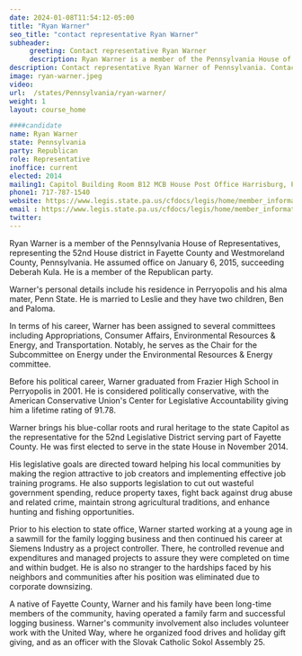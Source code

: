 ```yaml
---
date: 2024-01-08T11:54:12-05:00
title: "Ryan Warner"
seo_title: "contact representative Ryan Warner"
subheader:
     greeting: Contact representative Ryan Warner
     description: Ryan Warner is a member of the Pennsylvania House of Representatives, representing the 52nd House district in Fayette County and Westmoreland County, Pennsylvania. He assumed office on January 6, 2015, succeeding Deberah Kula. He is a member of the Republican party.
description: Contact representative Ryan Warner of Pennsylvania. Contact information for Ryan Warner includes email address, phone number, and mailing address.
image: ryan-warner.jpeg
video:
url:  /states/Pennsylvania/ryan-warner/
weight: 1
layout: course_home

####candidate
name: Ryan Warner
state: Pennsylvania
party: Republican
role: Representative
inoffice: current
elected: 2014
mailing1: Capitol Building Room B12 MCB House Post Office Harrisburg, PA 17120
phone1: 717-787-1540
website: https://www.legis.state.pa.us/cfdocs/legis/home/member_information/House_bio.cfm?id=1708/
email : https://www.legis.state.pa.us/cfdocs/legis/home/member_information/House_bio.cfm?id=1708/
twitter:
---
```


Ryan Warner is a member of the Pennsylvania House of Representatives, representing the 52nd House district in Fayette County and Westmoreland County, Pennsylvania. He assumed office on January 6, 2015, succeeding Deberah Kula. He is a member of the Republican party.

Warner's personal details include his residence in Perryopolis and his alma mater, Penn State. He is married to Leslie and they have two children, Ben and Paloma.

In terms of his career, Warner has been assigned to several committees including Appropriations, Consumer Affairs, Environmental Resources & Energy, and Transportation. Notably, he serves as the Chair for the Subcommittee on Energy under the Environmental Resources & Energy committee.

Before his political career, Warner graduated from Frazier High School in Perryopolis in 2001. He is considered politically conservative, with the American Conservative Union's Center for Legislative Accountability giving him a lifetime rating of 91.78.

Warner brings his blue-collar roots and rural heritage to the state Capitol as the representative for the 52nd Legislative District serving part of Fayette County. He was first elected to serve in the state House in November 2014.

His legislative goals are directed toward helping his local communities by making the region attractive to job creators and implementing effective job training programs. He also supports legislation to cut out wasteful government spending, reduce property taxes, fight back against drug abuse and related crime, maintain strong agricultural traditions, and enhance hunting and fishing opportunities.

Prior to his election to state office, Warner started working at a young age in a sawmill for the family logging business and then continued his career at Siemens Industry as a project controller. There, he controlled revenue and expenditures and managed projects to assure they were completed on time and within budget. He is also no stranger to the hardships faced by his neighbors and communities after his position was eliminated due to corporate downsizing.

A native of Fayette County, Warner and his family have been long-time members of the community, having operated a family farm and successful logging business. Warner's community involvement also includes volunteer work with the United Way, where he organized food drives and holiday gift giving, and as an officer with the Slovak Catholic Sokol Assembly 25.
